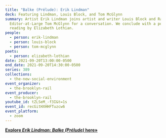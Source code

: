 ```yaml
---
title: "Balke (Prélude): Erik Lindman"
deck: Featuring Lindman, Louis Block, and Tom McGlynn
summary: Artist Erik Lindman joins artist and writer Louis Block and Rail
  Editor-at-Large Tom McGlynn for a conversation. We conclude with a poetry
  reading by Elizabeth Lothian.
people:
  - person: erik-lindman
  - person: louis-block
  - person: tom-mcglynn
poets:
  - person: elizabeth-lothian
date: 2021-09-20T13:00:00-0500
end_date: 2021-09-20T14:30:00-0500
series: 389
collections:
  - the-new-social-environment
event_organizer:
  - the-brooklyn-rail
event_producer:
  - the-brooklyn-rail
youtube_id: tZLSeM_-f3I&t=1s
event_id: recGitHXHHFTuzcw6
event_platform:
  - zoom
---
```

**[Explore *Erik Lindman: Balke (Prélude)* here»](https://www.alminerech.com/exhibitions/7940-erik-lindman)**
